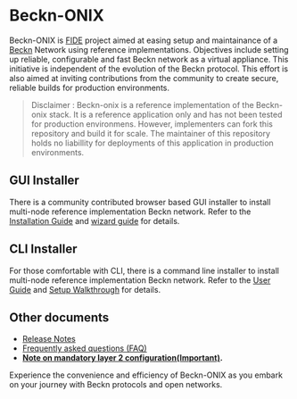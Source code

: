 # Beckn-ONIX

Beckn-ONIX is [FIDE](https://fide.org/) project aimed at easing setup and maintainance of a [Beckn](https://becknprotocol.io/) Network using reference implementations. Objectives include setting up reliable, configurable and fast Beckn network as a virtual appliance. This initiative is independent of the evolution of the Beckn protocol. This effort is also aimed at inviting contributions from the community to create secure, reliable builds for production environments.

> Disclaimer : Beckn-onix is a reference implementation of the Beckn-onix stack. It is a reference application only and has not been tested for production environmens. However, implementers can fork this repository and build it for scale. The maintainer of this repository holds no liabillity for deployments of this application in production environments. 

## GUI Installer

There is a community contributed browser based GUI installer to install multi-node reference implementation Beckn network. Refer to the [Installation Guide](./onix-gui/GUI/README.md) and [wizard guide](./onix-gui/README.md) for details.

## CLI Installer

For those comfortable with CLI, there is a command line installer to install multi-node reference implementation Beckn network. Refer to the [User Guide](./docs/user_guide.md) and [Setup Walkthrough](./docs/setup_walkthrough.md) for details.

## Other documents

- [Release Notes](./docs/release_notes.md)
- [Frequently asked questions (FAQ)](./docs/faq.md)
- **[Note on mandatory layer 2 configuration(Important)](./docs/notes/mandatory_layer_2_config.md).**

Experience the convenience and efficiency of Beckn-ONIX as you embark on your journey with Beckn protocols and open networks.
